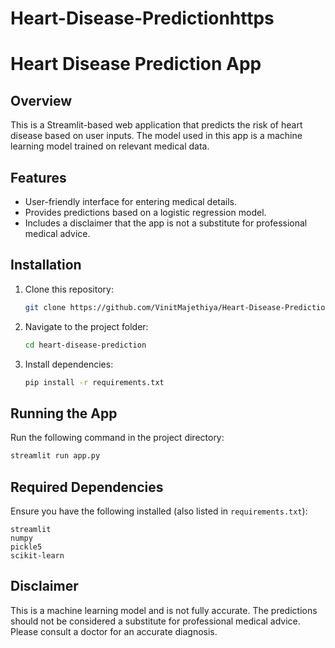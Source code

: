 # Heart-Disease-Predictionhttps

# Heart Disease Prediction App

## Overview
This is a Streamlit-based web application that predicts the risk of heart disease based on user inputs. The model used in this app is a machine learning model trained on relevant medical data.

## Features
- User-friendly interface for entering medical details.
- Provides predictions based on a logistic regression model.
- Includes a disclaimer that the app is not a substitute for professional medical advice.

## Installation
1. Clone this repository:
   ```sh
   git clone https://github.com/VinitMajethiya/Heart-Disease-Prediction.git
   ```
2. Navigate to the project folder:
   ```sh
   cd heart-disease-prediction
   ```
3. Install dependencies:
   ```sh
   pip install -r requirements.txt
   ```

## Running the App
Run the following command in the project directory:
```sh
streamlit run app.py
```

## Required Dependencies
Ensure you have the following installed (also listed in `requirements.txt`):
```
streamlit
numpy
pickle5
scikit-learn
```

## Disclaimer
This is a machine learning model and is not fully accurate. The predictions should not be considered a substitute for professional medical advice. Please consult a doctor for an accurate diagnosis.

